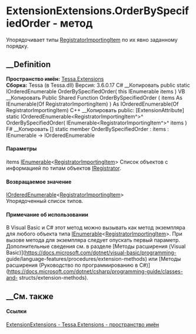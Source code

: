 # ExtensionExtensions.OrderBySpecifiedOrder - метод
Упорядочивает типы
[RegistratorImportingItem](T_Tessa_Extensions_RegistratorImportingItem.htm) по
их явно заданному порядку.
## __Definition
 **Пространство имён:** [Tessa.Extensions](N_Tessa_Extensions.htm)  
 **Сборка:** Tessa (в Tessa.dll) Версия: 3.6.0.17
C# __Копировать
     public static IOrderedEnumerable<RegistratorImportingItem> OrderBySpecifiedOrder(
    	this IEnumerable<RegistratorImportingItem> items
    )
VB __Копировать
    <ExtensionAttribute>
    Public Shared Function OrderBySpecifiedOrder ( 
    	items As IEnumerable(Of RegistratorImportingItem)
    ) As IOrderedEnumerable(Of RegistratorImportingItem)
C++ __Копировать
     public:
    [ExtensionAttribute]
    static IOrderedEnumerable<RegistratorImportingItem^>^ OrderBySpecifiedOrder(
    	IEnumerable<RegistratorImportingItem^>^ items
    )
F# __Копировать
     [<ExtensionAttribute>]
    static member OrderBySpecifiedOrder : 
            items : IEnumerable<RegistratorImportingItem> -> IOrderedEnumerable<RegistratorImportingItem> 
#### Параметры
items
[IEnumerable](https://learn.microsoft.com/dotnet/api/system.collections.generic.ienumerable-1)<[RegistratorImportingItem](T_Tessa_Extensions_RegistratorImportingItem.htm)>
    Список объектов с информацией по типам объектов [IRegistrator](T_Tessa_Extensions_IRegistrator.htm).
#### Возвращаемое значение
[IOrderedEnumerable](https://learn.microsoft.com/dotnet/api/system.linq.iorderedenumerable-1)<[RegistratorImportingItem](T_Tessa_Extensions_RegistratorImportingItem.htm)>  
Упорядоченный список типов.
#### Примечание об использовании
В Visual Basic и C# этот метод можно вызывать как метод экземпляра для любого
объекта типа
[IEnumerable](https://learn.microsoft.com/dotnet/api/system.collections.generic.ienumerable-1)<[RegistratorImportingItem](T_Tessa_Extensions_RegistratorImportingItem.htm)>.
При вызове метода для экземпляра следует опускать первый параметр.
Дополнительные сведения см. в разделе [Методы расширения (Visual
Basic)](https://docs.microsoft.com/dotnet/visual-basic/programming-
guide/language-features/procedures/extension-methods) или [Методы расширения
(Руководство по программированию в
C#)](https://docs.microsoft.com/dotnet/csharp/programming-guide/classes-and-
structs/extension-methods).
##  __См. также
#### Ссылки
[ExtensionExtensions - ](T_Tessa_Extensions_ExtensionExtensions.htm)
[Tessa.Extensions - пространство имён](N_Tessa_Extensions.htm)
